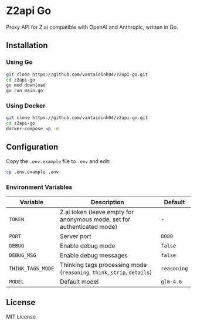 # Z2api Go

Proxy API for Z.ai compatible with OpenAI and Anthropic, written in Go.

## Installation

### Using Go

```bash
git clone https://github.com/vantaidinh04/z2api-go.git
cd z2api-go
go mod download
go run main.go
```

### Using Docker

```bash
git clone https://github.com/vantaidinh04/z2api-go.git
cd z2api-go
docker-compose up -d
```

## Configuration

Copy the `.env.example` file to `.env` and edit:

```bash
cp .env.example .env
```

### Environment Variables

| Variable | Description | Default |
|----------|-------------|---------|
| `TOKEN` | Z.ai token (leave empty for anonymous mode, set for authenticated mode) | - |
| `PORT` | Server port | `8080` |
| `DEBUG` | Enable debug mode | `false` |
| `DEBUG_MSG` | Enable debug messages | `false` |
| `THINK_TAGS_MODE` | Thinking tags processing mode (`reasoning`, `think`, `strip`, `details`) | `reasoning` |
| `MODEL` | Default model | `glm-4.6` |

## License

MIT License